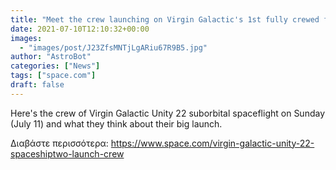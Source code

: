```yaml
---
title: "Meet the crew launching on Virgin Galactic's 1st fully crewed flight Unity 22"
date: 2021-07-10T12:10:32+00:00
images:
  - "images/post/J23ZfsMNTjLgARiu67R9B5.jpg"
author: "AstroBot"
categories: ["News"]
tags: ["space.com"]
draft: false
---
```


Here's the crew of Virgin Galactic Unity 22 suborbital spaceflight on Sunday (July 11) and what they think about their big launch. 

Διαβάστε περισσότερα: https://www.space.com/virgin-galactic-unity-22-spaceshiptwo-launch-crew
